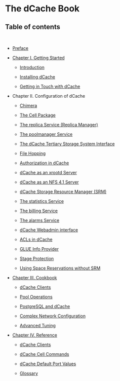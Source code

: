 The dCache Book
===============

Table of contents
-----------------

 

-   [Preface](preface.md)

-   [Chapter I. Getting Started](intro.md)

    -   [Introduction](intro.md)

    -   [Installing dCache](install.md)

    -   [Getting in Touch with dCache](intouch.md)

-   Chapter II. Configuration of dCache

    -   [Chimera](config-chimera.md)

    -   [The Cell Package](config-cellpackage.md)

    -   [The replica Service (Replica Manager)](config-ReplicaManager.md)

    -   [The poolmanager Service](config-PoolManager.md)

    -   [The dCache Tertiary Storage System Interface](config-hsm.md)

    -   [File Hopping](config-hopping.md)

    -   [Authorization in dCache](config-gplazma.md)

    -   [dCache as an xrootd Server](config-xrootd.md)

    -   [dCache as an NFS 4.1 Server](config-nfs.md)

    -   [dCache Storage Resource Manager (SRM)](config-SRM.md)

    -   [The statistics Service](config-statistics.md)

    -   [The billing Service](config-billing.md)

    -   [The alarms Service](config-alarms.md)

    -   [dCache Webadmin interface](config-webadmin.md)

    -   [ACLs in dCache](config-acl.md)

    -   [GLUE Info Provider](config-info-provider.md)

    -   [Stage Protection](config-stage-protection.md)

    -   [Using Space Reservations without SRM](config-write-token.md)

-   [Chapter III. Cookbook](cookbook.md)

    -   [dCache Clients](cookbook-clients.md)

    -   [Pool Operations](cookbook-pool.md)

    -   [PostgreSQL and dCache](cookbook-postgres.md)

    -   [Complex Network Configuration](cookbook-net.md)

    -   [Advanced Tuning](cookbook-advanced.md)

-   [Chapter IV. Reference](reference.md)

    -   [dCache Clients](rf-clients-srm.md)

    -   [dCache Cell Commands](rf-cc-common.md)

    -   [dCache Default Port Values](rf-ports.md)

    -   [Glossary](rf-glossary.md)
